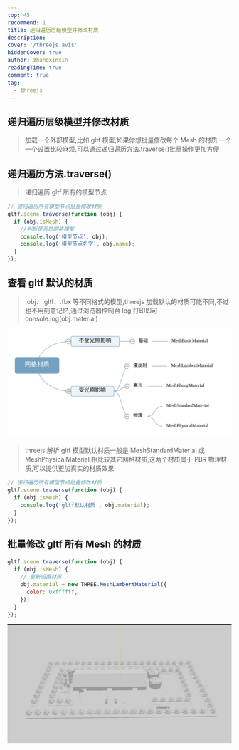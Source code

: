 ```yaml
---
top: 45
recommend: 1
title: 递归遍历层级模型并修改材质
description:
cover: '/threejs.avis'
hiddenCover: true
author: zhangxinxin
readingTime: true
comment: true
tag:
  - threejs
---
```


## 递归遍历层级模型并修改材质

> 加载一个外部模型,比如 gltf 模型,如果你想批量修改每个 Mesh 的材质,一个一个设置比较麻烦,可以通过递归遍历方法.traverse()批量操作更加方便

## 递归遍历方法.traverse()

> 递归遍历 gltf 所有的模型节点

```js
// 递归遍历所有模型节点批量修改材质
gltf.scene.traverse(function (obj) {
  if (obj.isMesh) {
    //判断是否是网格模型
    console.log('模型节点', obj);
    console.log('模型节点名字', obj.name);
  }
});
```

## 查看 gltf 默认的材质

> .obj、.gltf、.fbx 等不同格式的模型,threejs 加载默认的材质可能不同,不过也不用刻意记忆,通过浏览器控制台 log 打印即可 console.log(obj.material)

![](../../public/threejs/网格材质.svg)

> threejs 解析 gltf 模型默认材质一般是 MeshStandardMaterial 或 MeshPhysicalMaterial,相比较其它网格材质,这两个材质属于 PBR 物理材质,可以提供更加真实的材质效果

```js
// 递归遍历所有模型节点批量修改材质
gltf.scene.traverse(function (obj) {
  if (obj.isMesh) {
    console.log('gltf默认材质', obj.material);
  }
});
```

## 批量修改 gltf 所有 Mesh 的材质

```js
gltf.scene.traverse(function (obj) {
  if (obj.isMesh) {
    // 重新设置材质
    obj.material = new THREE.MeshLambertMaterial({
      color: 0xffffff,
    });
  }
});
```

![](../../public/threejs/递归遍历层级模型并修改材质.png)
